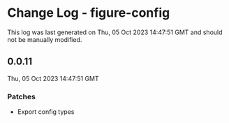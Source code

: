 # Change Log - figure-config

This log was last generated on Thu, 05 Oct 2023 14:47:51 GMT and should not be manually modified.

## 0.0.11
Thu, 05 Oct 2023 14:47:51 GMT

### Patches

- Export config types

